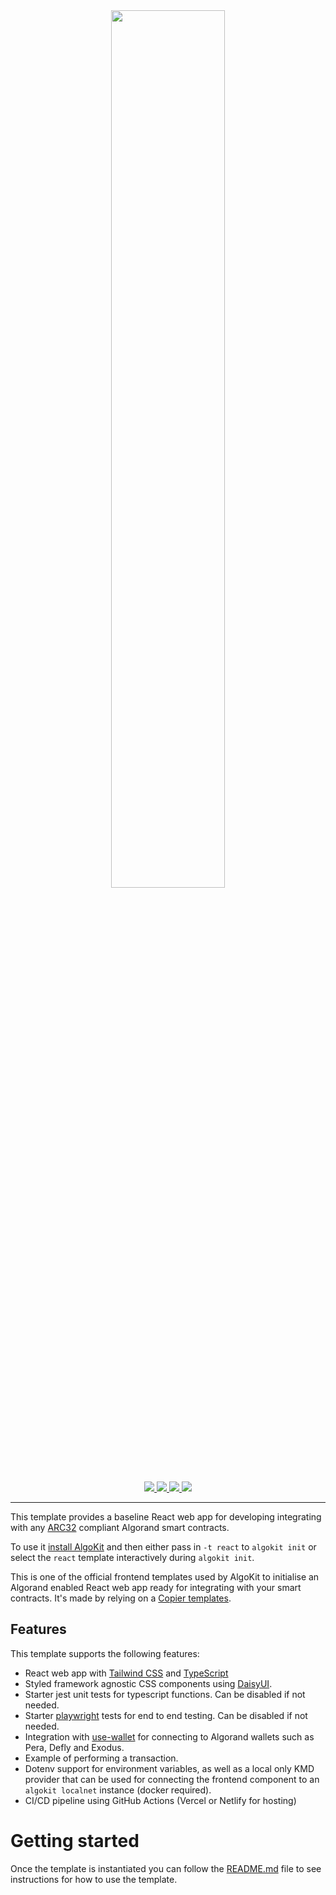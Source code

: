 <div align="center">
<a href="https://github.com/algorandfoundation/algokit-react-frontend-template"><img src="https://bafybeibsg44yt327gd7jxfsetk6tw6zcxqnrb5hlqsnowlolncnw3qxhjm.ipfs.nftstorage.link/" width=60%></a>
</div>

<p align="center">
    <a target="_blank" href="https://github.com/algorandfoundation/algokit-cli">
      <img src="https://img.shields.io/badge/docs-repository-00dc94?logo=github&style=flat.svg" />
    </a>
    <a target="_blank" href="https://developer.algorand.org/algokit/">
      <img src="https://img.shields.io/badge/learn-AlgoKit-00dc94?logo=algorand&mac=flat.svg" />
    </a>
    <a target="_blank" href="https://github.com/algorandfoundation/algokit-react-frontend-template">
      <img src="https://img.shields.io/github/stars/algorandfoundation/algokit-react-frontend-template?color=00dc94&logo=star&style=flat" />
    </a>
    <a target="_blank" href="https://developer.algorand.org/algokit/">
      <img  src="https://api.visitorbadge.io/api/visitors?path=algorandfoundation%2Falgokit-react-frontend-template&countColor=%2300dc94&style=flat" />
    </a>
</p>

---

This template provides a baseline React web app for developing integrating with any [ARC32](https://github.com/algorandfoundation/ARCs/blob/main/ARCs/arc-0032.md) compliant Algorand smart contracts.

To use it [install AlgoKit](https://github.com/algorandfoundation/algokit-cli#readme) and then either pass in `-t react` to `algokit init` or select the `react` template interactively during `algokit init`.

This is one of the official frontend templates used by AlgoKit to initialise an Algorand enabled React web app ready for integrating with your smart contracts. It's made by relying on a [Copier templates](https://copier.readthedocs.io/en/stable/).

## Features

This template supports the following features:

- React web app with [Tailwind CSS](https://tailwindcss.com/) and [TypeScript](https://www.typescriptlang.org/)
- Styled framework agnostic CSS components using [DaisyUI](https://daisyui.com/).
- Starter jest unit tests for typescript functions. Can be disabled if not needed.
- Starter [playwright](https://playwright.dev/) tests for end to end testing. Can be disabled if not needed.
- Integration with [use-wallet](https://github.com/txnlab/use-wallet) for connecting to Algorand wallets such as Pera, Defly and Exodus.
- Example of performing a transaction.
- Dotenv support for environment variables, as well as a local only KMD provider that can be used for connecting the frontend component to an `algokit localnet` instance (docker required).
- CI/CD pipeline using GitHub Actions (Vercel or Netlify for hosting)

# Getting started

Once the template is instantiated you can follow the [README.md](template_content/README.md.jinja) file to see instructions for how to use the template.
